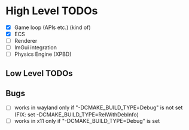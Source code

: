 # High Level TODOs

- [x] Game loop (APIs etc.) (kind of)
- [x] ECS
- [ ] Renderer
- [ ] ImGui integration
- [ ] Physics Engine (XPBD)

## Low Level TODOs

## Bugs
- [ ] works in wayland only if "-DCMAKE_BUILD_TYPE=Debug" is not set (FIX: set -DCMAKE_BUILD_TYPE=RelWithDebInfo)
- [ ] works in x11 only if "-DCMAKE_BUILD_TYPE=Debug" is set
